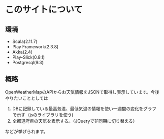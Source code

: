 # このサイトについて
## 環境
- Scala(2.11.7)
- Play Framework(2.3.8)
- Akka(2.4)
- Play-Slick(0.8.1)
- Postgresql(9.3)

## 概略
OpenWeatherMapのAPIからお天気情報をJSONで取得し表示しています。今後やりたいこととしては

1. DBに記録している最高気温、最低気温の情報を使い一週間の変化をグラフで示す（jsのライブラリを使う)
1. 全都道府県の天気を表示する。（JQueryで非同期に切り替える）

などが挙げられます。
